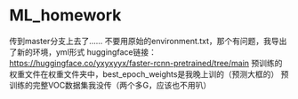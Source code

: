 # ML_homework
传到master分支上去了……    不要用原始的environment.txt，那个有问题，我导出了新的环境，yml形式
huggingface链接：https://huggingface.co/yxyxyyx/faster-rcnn-pretrained/tree/main
预训练的权重文件在权重文件夹中，best_epoch_weights是我晚上训的（预测大框的）
预训练的完整VOC数据集我没传（两个多G，应该也不用叭）
